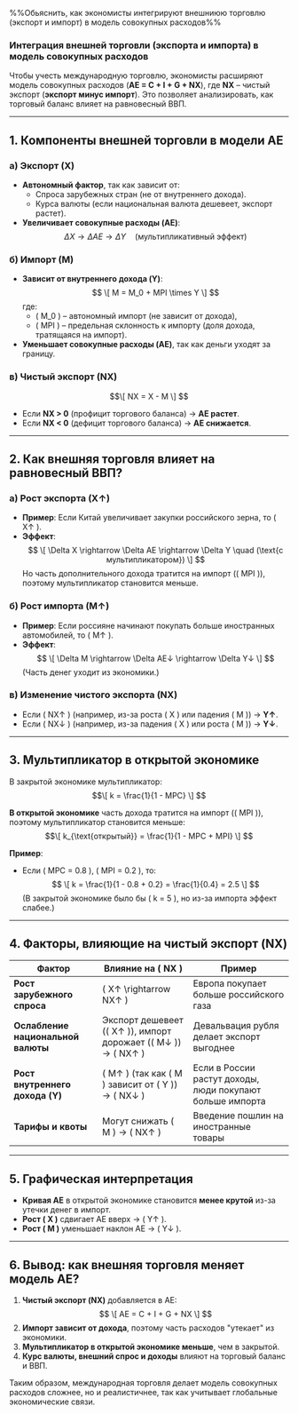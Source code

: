 %%Обьяснить, как экономисты интегрируют внешниюю торговлю (экспорт и импорт) в модель совокупных расходов%%
### **Интеграция внешней торговли (экспорта и импорта) в модель совокупных расходов**  

Чтобы учесть международную торговлю, экономисты расширяют модель совокупных расходов (**AE = C + I + G + NX**), где **NX** – чистый экспорт (**экспорт минус импорт**). Это позволяет анализировать, как торговый баланс влияет на равновесный ВВП.  

---

## **1. Компоненты внешней торговли в модели AE**  

### **а) Экспорт (X)**  
- **Автономный фактор**, так как зависит от:  
  - Спроса зарубежных стран (не от внутреннего дохода).  
  - Курса валюты (если национальная валюта дешевеет, экспорт растет).  
- **Увеличивает совокупные расходы (AE)**:  
$$ 
  \Delta X \rightarrow \Delta AE \rightarrow \Delta Y \quad (\text{мультипликативный эффект})
  $$

### **б) Импорт (M)**  
- **Зависит от внутреннего дохода (Y)**:  
$$  \[
  M = M_0 + MPI \times Y  
  \]  $$
  где:  
  - \( M_0 \) – автономный импорт (не зависит от дохода),  
  - \( MPI \) – предельная склонность к импорту (доля дохода, тратящаяся на импорт).  
- **Уменьшает совокупные расходы (AE)**, так как деньги уходят за границу.  

### **в) Чистый экспорт (NX)**  
$$\[
NX = X - M  
\]  $$
- Если **NX > 0** (профицит торгового баланса) → **AE растет**.  
- Если **NX < 0** (дефицит торгового баланса) → **AE снижается**.  

---

## **2. Как внешняя торговля влияет на равновесный ВВП?**  

### **а) Рост экспорта (X↑)**  
- **Пример**: Если Китай увеличивает закупки российского зерна, то \( X↑ \).  
- **Эффект**:  
$$  \[
  \Delta X \rightarrow \Delta AE \rightarrow \Delta Y \quad (\text{с мультипликатором})
  \] $$ 
  Но часть дополнительного дохода тратится на импорт (\( MPI \)), поэтому мультипликатор становится меньше.  

### **б) Рост импорта (M↑)**  
- **Пример**: Если россияне начинают покупать больше иностранных автомобилей, то \( M↑ \).  
- **Эффект**:  
$$  \[
  \Delta M \rightarrow \Delta AE↓ \rightarrow \Delta Y↓  
  \]  $$
  (Часть денег уходит из экономики.)  

### **в) Изменение чистого экспорта (NX)**  
- Если \( NX↑ \) (например, из-за роста \( X \) или падения \( M \)) → **Y↑**.  
- Если \( NX↓ \) (например, из-за падения \( X \) или роста \( M \)) → **Y↓**.  

---

## **3. Мультипликатор в открытой экономике**  

В закрытой экономике мультипликатор:  
$$\[
k = \frac{1}{1 - MPC}  
\] $$ 

**В открытой экономике** часть дохода тратится на импорт (\( MPI \)), поэтому мультипликатор становится меньше:  
$$\[
k_{\text{открытый}} = \frac{1}{1 - MPC + MPI}  
\]  $$

**Пример**:  
- Если \( MPC = 0.8 \), \( MPI = 0.2 \), то:  
$$  \[
  k = \frac{1}{1 - 0.8 + 0.2} = \frac{1}{0.4} = 2.5  
  \]  $$
  (В закрытой экономике было бы \( k = 5 \), но из-за импорта эффект слабее.)  

---

## **4. Факторы, влияющие на чистый экспорт (NX)**  

| Фактор | Влияние на \( NX \) | Пример |
|--------|---------------------|--------|
| **Рост зарубежного спроса** | \( X↑ \rightarrow NX↑ \) | Европа покупает больше российского газа |
| **Ослабление национальной валюты** | Экспорт дешевеет (\( X↑ \)), импорт дорожает (\( M↓ \)) → \( NX↑ \) | Девальвация рубля делает экспорт выгоднее |
| **Рост внутреннего дохода (Y)** | \( M↑ \) (так как \( M \) зависит от \( Y \)) → \( NX↓ \) | Если в России растут доходы, люди покупают больше импорта |
| **Тарифы и квоты** | Могут снижать \( M \) → \( NX↑ \) | Введение пошлин на иностранные товары |

---

## **5. Графическая интерпретация**  

- **Кривая AE** в открытой экономике становится **менее крутой** из-за утечки денег в импорт.  
- **Рост \( X \)** сдвигает AE вверх → \( Y↑ \).  
- **Рост \( M \)** уменьшает наклон AE → \( Y↓ \).  

---

## **6. Вывод: как внешняя торговля меняет модель AE?**  

1. **Чистый экспорт (NX)** добавляется в AE:  
$$   \[
   AE = C + I + G + NX
   \]  $$
2. **Импорт зависит от дохода**, поэтому часть расходов "утекает" из экономики.  
3. **Мультипликатор в открытой экономике меньше**, чем в закрытой.  
4. **Курс валюты, внешний спрос и доходы** влияют на торговый баланс и ВВП.  

Таким образом, международная торговля делает модель совокупных расходов сложнее, но и реалистичнее, так как учитывает глобальные экономические связи.